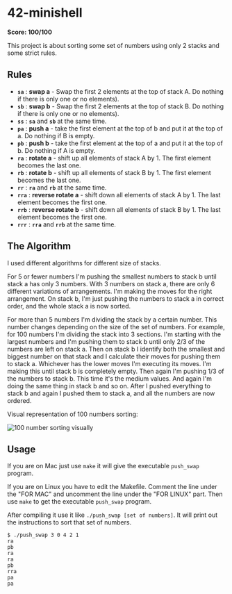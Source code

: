 # 42-minishell

**Score: 100/100**

This project is about sorting some set of numbers using only 2 stacks and some strict rules.

## Rules

- **`sa`** : **swap a** - Swap the first 2 elements at the top of stack A. Do nothing if there is only one or no elements).
- **`sb`** : **swap b** - Swap the first 2 elements at the top of stack B. Do nothing if there is only one or no elements).
- **`ss`** : **`sa`** and **`sb`** at the same time.
- **`pa`** : **push a** - take the first element at the top of b and put it at the top of a. Do nothing if B is empty.
- **`pb`** : **push b** - take the first element at the top of a and put it at the top of b. Do nothing if A is empty.
- **`ra`** : **rotate a** - shift up all elements of stack A by 1. The first element becomes the last one.
- **`rb`** : **rotate b** - shift up all elements of stack B by 1. The first element becomes the last one.
- **`rr`** : **`ra`** and **`rb`** at the same time.
- **`rra`** : **reverse rotate a** - shift down all elements of stack A by 1. The last element becomes the first one.
- **`rrb`** : **reverse rotate b** - shift down all elements of stack B by 1. The last element becomes the first one.
- **`rrr`** : **`rra`** and **`rrb`** at the same time.

## The Algorithm

I used different algorithms for different size of stacks.

For 5 or fewer numbers I'm pushing the smallest numbers to stack b until stack a has only 3 numbers. With 3 numbers on stack a, there are only 6 different variations of arrangements. I'm making the moves for the right arrangement. On stack b, I'm just pushing the numbers to stack a in correct order, and the whole stack a is now sorted.

For more than 5 numbers I'm dividing the stack by a certain number. This number changes depending on the size of the set of numbers. For example, for 100 numbers I'm dividing the stack into 3 sections. I'm starting with the largest numbers and I'm pushing them to stack b until only 2/3 of the numbers are left on stack a. Then on stack b I identify both the smallest and biggest number on that stack and I calculate their moves for pushing them to stack a. Whichever has the lower moves I'm executing its moves. I'm making this until stack b is completely empty. Then again I'm pushing 1/3 of the numbers to stack b. This time it's the medium values. And again I'm doing the same thing in stack b and so on. After I pushed everything to stack b and again I pushed them to stack a, and all the numbers are now ordered.

Visual representation of 100 numbers sorting:

![100 number sorting visually](./assets/sorting.gif)

## Usage

If you are on Mac just use `make` it will give the executable `push_swap` program.

If you are on Linux you have to edit the Makefile. Comment the line under the "FOR MAC" and uncomment the line under the "FOR LINUX" part. Then use `make` to get the executable `push_swap` program.

After compiling it use it like `./push_swap [set of numbers]`. It will print out the instructions to sort that set of numbers.

```shell
$ ./push_swap 3 0 4 2 1
ra
pb
ra
ra
pb
rra
pa
pa
```
